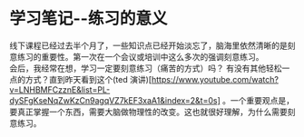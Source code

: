 # 学习笔记--练习的意义

线下课程已经过去半个月了，一些知识点已经开始淡忘了，脑海里依然清晰的是刻意练习的重要性。第一次在一个会议或培训中这么多次的强调刻意练习。  
会后，我经常在想，学习一定要刻意练习（痛苦的方式）吗？ 有没有其他轻松一点的方式？直到昨天看到这个(ted 演讲)[https://www.youtube.com/watch?v=LNHBMFCzznE&list=PL-dySFgKseNqZwKzCn9agqVZ7kEF3xaA1&index=2&t=0s] 。一个重要观点是，要真正掌握一个东西，需要大脑做物理性的改变。这也就很好理解，为什么需要刻意练习。
